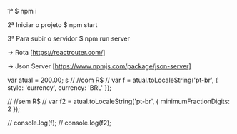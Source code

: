 1ª $ npm i

2ª Iniciar o projeto
$ npm start

3ª Para subir o servidor
$ npm run server


-> Rota
[https://reactrouter.com/]

-> Json Server
[https://www.npmjs.com/package/json-server]

var atual = 200.00;
s
// //com R$
// var f = atual.toLocaleString('pt-br', { style: 'currency', currency: 'BRL' });

// //sem R$
// var f2 = atual.toLocaleString('pt-br', { minimumFractionDigits: 2 });

// console.log(f);
// console.log(f2);